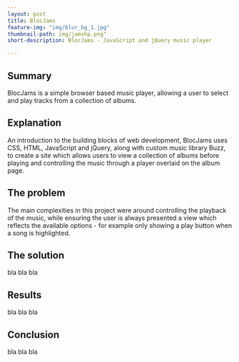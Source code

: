 ```yaml
---
layout: post
title: BlocJams
feature-img: "img/blur_bg_1.jpg"
thumbnail-path: img/jamshp.png"
short-description: BlocJams - JavaScript and jQuery music player

---
```



Summary
------------
BlocJams is a simple browser based music player, allowing a user to select and play tracks from a collection of albums.

Explanation
------------
An introduction to the building blocks of web development, BlocJams uses CSS, HTML, JavaScript and jQuery, along with custom music library Buzz, to create a site which allows users to view a collection of albums before playing and controlling the music through a player overlaid on the album page.

The problem
------------
The main complexities in this project were around controlling the playback of the music, while ensuring the user is always presented a view which reflects the available options - for example only showing a play button when a song is highlighted.

The solution
------------
bla bla bla

Results
------------
bla bla bla

Conclusion
------------
bla bla bla
